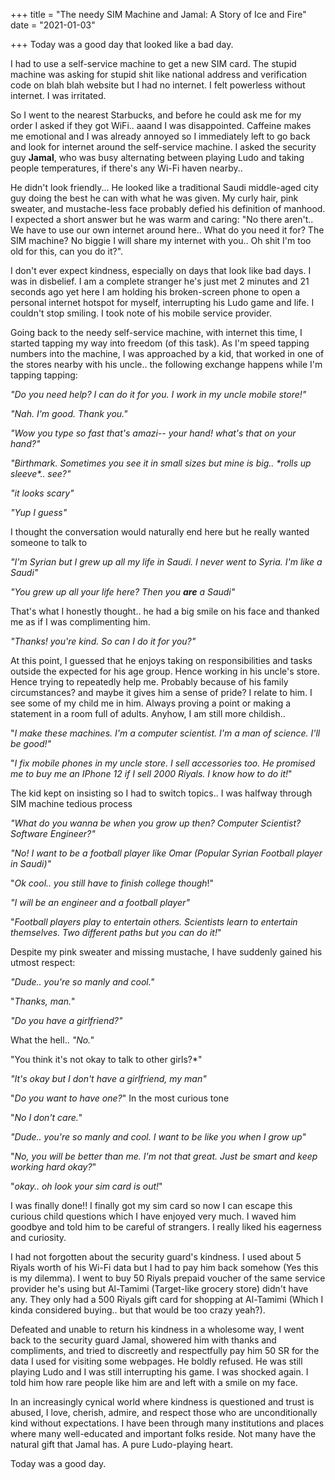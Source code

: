 +++
title = "The needy SIM Machine and Jamal: A Story of Ice and Fire"
date = "2021-01-03"

+++
Today was a good day that looked like a bad day.

I had to use a self-service machine to get a new SIM card. The stupid machine was asking for stupid shit like national address and verification code on blah blah website but I had no internet. I felt powerless without internet. I was irritated.

So I went to the nearest Starbucks, and before he could ask me for my order I asked if they got WiFi.. aaand I was disappointed. Caffeine makes me emotional and I was already annoyed so I immediately left to go back and look for internet around the self-service machine. I asked the security guy **Jamal**, who was busy alternating between playing Ludo and taking people temperatures, if there's any Wi-Fi haven nearby..

He didn't look friendly... He looked like a traditional Saudi middle-aged city guy doing the best he can with what he was given. My curly hair, pink sweater, and mustache-less face probably defied his definition of manhood. I expected a short answer but he was warm and caring: "No there aren't.. We have to use our own internet around here.. What do you need it for? The SIM machine? No biggie I will share my internet with you.. Oh shit I'm too old for this, can you do it?".

I don't ever expect kindness, especially on days that look like bad days. I was in disbelief. I am a complete stranger he's just met 2 minutes and 21 seconds ago yet here I am holding his broken-screen phone to open a personal internet hotspot for myself, interrupting his Ludo game and life. I couldn't stop smiling. I took note of his mobile service provider.

Going back to the needy self-service machine, with internet this time, I started tapping my way into freedom (of this task). As I'm speed tapping numbers into the machine, I was approached by a kid, that worked in one of the stores nearby with his uncle.. the following exchange happens while I'm tapping tapping:

*"Do you need help? I can do it for you. I work in my uncle mobile store!"*

*"Nah. I'm good. Thank you."*

*"Wow you type so fast that's amazi-- your hand! what's that on your hand?"*

*"Birthmark. Sometimes you see it in small sizes but mine is big.. \*rolls up sleeve\*.. see?"*

*"it looks scary"*

*"Yup I guess"*

I thought the conversation would naturally end here but he really wanted someone to talk to

*"I'm Syrian but I grew up all my life in Saudi. I never went to Syria. I'm like a Saudi"*

*"You grew up all your life here? Then you **are** a Saudi"*

That's what I honestly thought.. he had a big smile on his face and thanked me as if I was complimenting him.

*"Thanks! you're kind. So can I do it for you?"*

At this point, I guessed that he enjoys taking on responsibilities and tasks outside the expected for his age group. Hence working in his uncle's store. Hence trying to repeatedly help me. Probably because of his family circumstances? and maybe it gives him a sense of pride? I relate to him. I see some of my child me in him. Always proving a point or making a statement in a room full of adults. Anyhow, I am still more childish..

"*I make these machines. I'm a computer scientist. I'm a man of science. I'll be good!"*

"*I fix mobile phones in my uncle store. I sell accessories too. He promised me to buy me an IPhone 12 if I sell 2000 Riyals. I know how to do it!*"

The kid kept on insisting so I had to switch topics.. I was halfway through SIM machine tedious process

*"What do you wanna be when you grow up then? Computer Scientist? Software Engineer?"*

*"No! I want to be a football player like Omar (Popular Syrian Football player in Saudi)"*

"*Ok cool.. you still have to finish college though*!"

*"I will be an engineer and a football player"*

"*Football players play to entertain others. Scientists learn to entertain themselves. Two different paths but you can do it!*"

Despite my pink sweater and missing mustache, I have suddenly gained his utmost respect:

*"Dude.. you're so manly and cool."*

"*Thanks, man.*"

*"Do you have a girlfriend?"*

What the hell.. *"No."*

"You think it's not okay to talk to other girls?*"

*"It's okay but I don't have a girlfriend, my man"*

"*Do you want to have one?*" In the most curious tone

"*No I don't care.*"

*"Dude.. you're so manly and cool. I want to be like you when I grow up"*

"*No, you will be better than me. I'm not that great. Just be smart and keep working hard okay?*"

"*okay.. oh look your sim card is out!*"

I was finally done!! I finally got my sim card so now I can escape this curious child questions which I have enjoyed very much. I waved him goodbye and told him to be careful of strangers. I really liked his eagerness and curiosity. 

I had not forgotten about the security guard's kindness. I used about 5 Riyals worth of his Wi-Fi data but I had to pay him back somehow (Yes this is my dilemma). I went to buy 50 Riyals prepaid voucher of the same service provider he's using but Al-Tamimi (Target-like grocery store) didn't have any. They only had a 500 Riyals gift card for shopping at Al-Tamimi (Which I kinda considered buying.. but that would be too crazy yeah?). 

Defeated and unable to return his kindness in a wholesome way, I went back to the security guard Jamal, showered him with thanks and compliments, and tried to discreetly and respectfully pay him 50 SR for the data I used for visiting some webpages. He boldly refused. He was still playing Ludo and I was still interrupting his game. I was shocked again. I told him how rare people like him are and left with a smile on my face.

In an increasingly cynical world where kindness is questioned and trust is abused, I love, cherish, admire, and respect those who are unconditionally kind without expectations. I have been through many institutions and places where many well-educated and important folks reside. Not many have the natural gift that Jamal has. A pure Ludo-playing heart.



Today was a good day. 